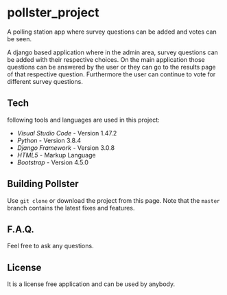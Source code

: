 # pollster_project
A polling station app where survey questions can be added and votes can be seen.

A django based application where in the admin area, survey questions can be added with their respective choices. On the main application 
those questions can be answered by the user or they can go to the results page of that respective question. Furthermore the user can
continue to vote for different survey questions.


## Tech
following tools and languages are used in this project:
* *Visual Studio Code*  - Version 1.47.2
* *Python* - Version 3.8.4
* *Django Framework* - Version 3.0.8
* *HTML5* - Markup Language
* *Bootstrap* - Version 4.5.0

## Building Pollster
Use `git clone` or download the project from this page. Note that the `master` branch contains the latest fixes and features.

## F.A.Q.
Feel free to ask any questions.

## License
It is a license free application and can be used by anybody.

